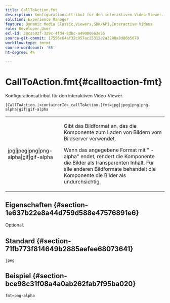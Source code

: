 ```yaml
---
title: CallToAction.fmt
description: Konfigurationsattribut für den interaktiven Video-Viewer.
solution: Experience Manager
feature: Dynamic Media Classic,Viewers,SDK/API,Interactive Videos
role: Developer,User
exl-id: 38ca592f-329c-4fd4-8dbc-a49000663e55
source-git-commit: 17556c64af32c957ac25312e2a3288a8d86b5679
workflow-type: tm+mt
source-wordcount: '65'
ht-degree: 4%

---
```


# CallToAction.fmt{#calltoaction-fmt}

Konfigurationsattribut für den interaktiven Video-Viewer.

`[CallToAction.|<containerId>_callToAction.]fmt=jpg|jpeg|png|png-alpha|gif|gif-alpha`

<table id="table_441553CD34C94A58A9D7CBF772DEDDB6"> 
 <tbody> 
  <tr> 
   <td colname="col1"> <p> <span class="codeph"> jpg|jpeg|png|png-alpha|gif|gif-alpha</span> </p> </td> 
   <td colname="col2"> <p> Gibt das Bildformat an, das die Komponente zum Laden von Bildern vom Bildserver verwendet. </p> <p>Wenn das angegebene Format mit "<span class="codeph"> -alpha</span>" endet, rendert die Komponente die Bilder als transparenten Inhalt. Für alle anderen Bildformate behandelt die Komponente die Bilder als undurchsichtig. </p> </td> 
  </tr> 
 </tbody> 
</table>

## Eigenschaften {#section-1e637b22e8a44d759d588e47576891e6}

Optional.

## Standard {#section-71fb773f814649b2885aefee68073641}

`jpeg`

## Beispiel {#section-bce98c31f08a4a0ab262fab7f95ba020}

```
fmt=png-alpha
```
